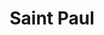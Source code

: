 ---
place: saint-paul-mn
title: Saint Paul
states:
  - MN
type: local
x: -93.0899578
y: 44.9537029
wwc: true
---